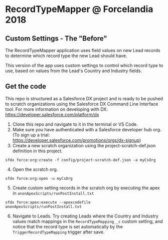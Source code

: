 # RecordTypeMapper @ Forcelandia 2018
## Custom Settings - The "Before"
The RecordTypeMapper application uses field values on new Lead records to determine which record type the new Lead should have.

This version of the app uses custom settings to control which record type to use, based on values from the Lead's Country and Industry fields. 

## Get the code
This repo is structured as a Salesforce DX project and is ready to be pushed to scratch organizations using the Salesforce DX Command Line Interface tool. For more information on developing with DX: https://developer.salesforce.com/platform/dx

1. Clone this repo and navigate to it in the terminal or VS Code.
2. Make sure you have authenticated with a Salesforce developer hub org. (To sign up a trial: https://developer.salesforce.com/promotions/orgs/dx-signup)
3. Create a new scratch organization using the project-scratch-def.json definition in this project.

`sfdx force:org:create -f config/project-scratch-def.json -a myCsOrg`
 
4. Open the scratch org.

`sfdx force:org:open -u myCsOrg`

5. Create custom setting records in the scratch org by executing the apex in `anonApexScripts/runPostInstall.txt`

`sfdx force:apex:execute --apexcodefile anonApexScripts/runPostInstall.txt`

6. Navigate to Leads. Try creating Leads where the Country and Industry values match mappings in the `RecordTypeMapping__c` custom setting, and notice that the record type is set automatically by the `TriggerRecordTypeMapping` trigger after save.